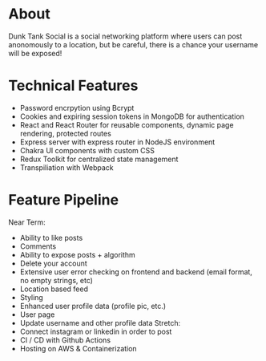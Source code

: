 # About

Dunk Tank Social is a social networking platform where users can post anonomously to a location, but be careful, there is a chance your username will be exposed!

# Technical Features
- Password encrpytion using Bcrypt
- Cookies and expiring session tokens in MongoDB for authentication
- React and React Router for reusable components, dynamic page rendering, protected routes
- Express server with express router in NodeJS environment
- Chakra UI components with custom CSS
- Redux Toolkit for centralized state management
- Transpiliation with Webpack

# Feature Pipeline
Near Term:
- Ability to like posts
- Comments
- Ability to expose posts + algorithm
- Delete your account
- Extensive user error checking on frontend and backend (email format, no empty strings, etc)
- Location based feed
- Styling
- Enhanced user profile data (profile pic, etc.)
- User page
- Update username and other profile data
Stretch:
- Connect instagram or linkedin in order to post
- CI / CD with Github Actions
- Hosting on AWS & Containerization
